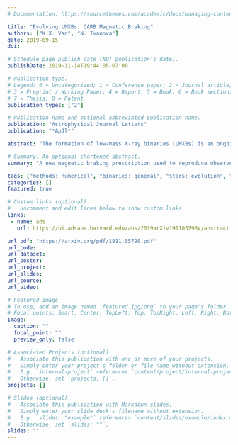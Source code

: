 ```yaml
---
# Documentation: https://sourcethemes.com/academic/docs/managing-content/

title: "Evolving LMXBs: CARB Magnetic Braking"
authors: ["K.X. Van", "N. Ivanova"]
date: 2019-09-15
doi:

# Schedule page publish date (NOT publication's date).
publishDate: 2019-11-14T19:44:05-07:00

# Publication type.
# Legend: 0 = Uncategorized; 1 = Conference paper; 2 = Journal article;
# 3 = Preprint / Working Paper; 4 = Report; 5 = Book; 6 = Book section;
# 7 = Thesis; 8 = Patent
publication_types: ["2"]

# Publication name and optional abbreviated publication name.
publication: "Astrophysical Journal Letters"
publication: "*ApJl*"

abstract: "The formation of low-mass X-ray binaries (LMXBs) is an ongoing challenge in stellar evolution. One important subset of LMXBs are the binary systems with a neutron star (NS) accretor. In NS LMXBs with non-degenerate donors, the mass transfer is mainly driven by magnetic braking. Discrepancies between the observed and predicted mass transfer (MT) rates have been previously identified. Theoretical predictions of the MT rates are too low, by an order of magnitude or more. Recently, we showed that with  standard magnetic braking, it is not possible to find progenitor binary systems such that they could reproduce -- at any time of their evolution -- most of the observed persistent NS LMXBs. In this Letter we present a modified magnetic braking prescription, CARB (Convection And Rotation Boosted). CARB magnetic braking combines two recent improvements in understanding stellar magnetic fields and magnetized winds --  the dependence of the magnetic field strength on the outer convective zone, and the dependence of the Alfven radius on the donor's rotation. Using this new magnetic braking prescription, we can reproduce the observed mass transfer rates at the detected mass ratio and orbital period for all Galactic persistent NS LMXBs with detailed information on donors. For the systems where the effective temperature of the donor star is known,  ARB theory agrees with observations as well."

# Summary. An optional shortened abstract.
summary: "A new magnetic braking prescription used to reproduce observed persistent NS LMXBs"

tags: ["methods: numerical", "binaries: general", "stars: evolution", "stars: magnetic field", "X-rays: binaries", "Astrophysics - High Energy Astrophysical Phenomena"]
categories: []
featured: true

# Custom links (optional).
#   Uncomment and edit lines below to show custom links.
links:
 - name: ads
   url: https://ui.adsabs.harvard.edu/abs/2019arXiv191105790V/abstract

url_pdf: "https://arxiv.org/pdf/1911.05790.pdf"
url_code: 
url_dataset:
url_poster:
url_project:
url_slides:
url_source:
url_video:

# Featured image
# To use, add an image named `featured.jpg/png` to your page's folder. 
# Focal points: Smart, Center, TopLeft, Top, TopRight, Left, Right, BottomLeft, Bottom, BottomRight.
image:
  caption: ""
  focal_point: ""
  preview_only: false

# Associated Projects (optional).
#   Associate this publication with one or more of your projects.
#   Simply enter your project's folder or file name without extension.
#   E.g. `internal-project` references `content/project/internal-project/index.md`.
#   Otherwise, set `projects: []`.
projects: []

# Slides (optional).
#   Associate this publication with Markdown slides.
#   Simply enter your slide deck's filename without extension.
#   E.g. `slides: "example"` references `content/slides/example/index.md`.
#   Otherwise, set `slides: ""`.
slides: ""
---
```

